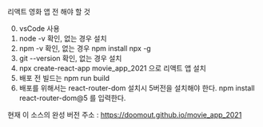 리액트 영화 앱 전 해야 할 것

0. vsCode 사용
1. node -v 확인, 없는 경우 설치
2. npm -v 확인, 없는 경우 npm install npx -g
3. git --version 확인, 없는 경우 설치 
4. npx create-react-app movie_app_2021 으로 리액트 앱 설치
5. 배포 전 빌드는 npm run build
6. 배포를 위해서는 react-router-dom 설치시 5버전을 설치해야 한다.
   npm install react-router-dom@5 를 입력한다. 

현재 이 소스의 완성 버전 주소 : https://doomout.github.io/movie_app_2021
